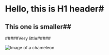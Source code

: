 # Hello, this is H1 header#
## This one is smaller##

#####Very little#####

![Image of a chameleon](https://letsenhance.io/static/8f5e523ee6b2479e26ecc91b9c25261e/1015f/MainAfter.jpg)
